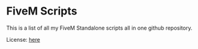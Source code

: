 # FiveM Scripts
This is a list of all my FiveM Standalone scripts all in one github repository.

License: [here](https://github.com/bxrksggs/FiveM-Scripts/blob/master/LICENSE)
